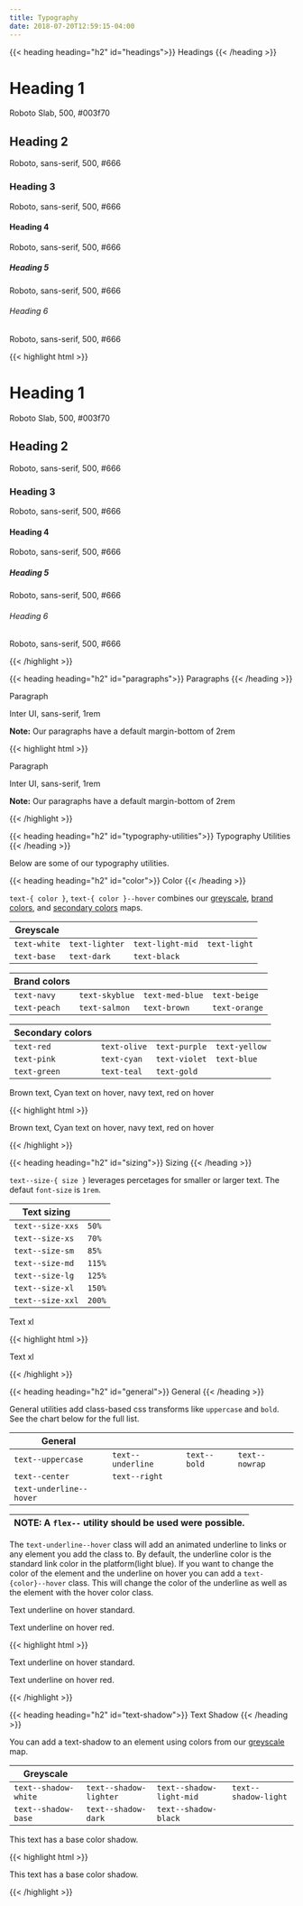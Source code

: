 ```yaml
---
title: Typography
date: 2018-07-20T12:59:15-04:00
---
```

{{< heading heading="h2" id="headings">}}
Headings
{{< /heading >}}

<div class="pui-card block-container mb-3 flex--align-center">
  <div class="block block-6">
    <h1>Heading 1</h1>
  </div>
  <div class="block block-6">
    <p class="mb-0">Roboto Slab, 500, #003f70</p>
  </div>
</div>
<div class="pui-card block-container mb-3 flex--align-center">
  <div class="block block-6">
    <h2>Heading 2</h2>
  </div>
  <div class="block block-6">
    <p class="mb-0">Roboto, sans-serif, 500, #666</p>
  </div>
</div>
<div class="pui-card block-container mb-3 flex--align-center">
  <div class="block block-6">
    <h3>Heading 3</h3>
  </div>
  <div class="block block-6">
    <p class="mb-0">Roboto, sans-serif, 500, #666</p>
  </div>
</div>
<div class="pui-card block-container mb-3 flex--align-center">
  <div class="block block-6">
    <h4>Heading 4</h4>
  </div>
  <div class="block block-6">
    <p class="mb-0">Roboto, sans-serif, 500, #666</p>
  </div>
</div>
<div class="pui-card block-container mb-3 flex--align-center">
  <div class="block block-6">
    <h5>Heading 5</h5>
  </div>
  <div class="block block-6">
    <p class="mb-0">Roboto, sans-serif, 500, #666</p>
  </div>
</div>
<div class="pui-card block-container mb-3 flex--align-center">
  <div class="block block-6">
    <h6>Heading 6</h6>
  </div>
  <div class="block block-6">
    <p class="mb-0">Roboto, sans-serif, 500, #666</p>
  </div>
</div>

<div class="mt-3 mb-4">
{{< highlight html >}}
<div class="pui-card block-container mb-3 flex--align-center">
  <div class="block block-6">
    <h1>Heading 1</h1>
  </div>
  <div class="block block-6">
    <p class="mb-0">Roboto Slab, 500, #003f70</p>
  </div>
</div>
<div class="pui-card block-container mb-3 flex--align-center">
  <div class="block block-6">
    <h2>Heading 2</h2>
  </div>
  <div class="block block-6">
    <p class="mb-0">Roboto, sans-serif, 500, #666</p>
  </div>
</div>
<div class="pui-card block-container mb-3 flex--align-center">
  <div class="block block-6">
    <h3>Heading 3</h3>
  </div>
  <div class="block block-6">
    <p class="mb-0">Roboto, sans-serif, 500, #666</p>
  </div>
</div>
<div class="pui-card block-container mb-3 flex--align-center">
  <div class="block block-6">
    <h4>Heading 4</h4>
  </div>
  <div class="block block-6">
    <p class="mb-0">Roboto, sans-serif, 500, #666</p>
  </div>
</div>
<div class="pui-card block-container mb-3 flex--align-center">
  <div class="block block-6">
    <h5>Heading 5</h5>
  </div>
  <div class="block block-6">
    <p class="mb-0">Roboto, sans-serif, 500, #666</p>
  </div>
</div>
<div class="pui-card block-container mb-3 flex--align-center">
  <div class="block block-6">
    <h6>Heading 6</h6>
  </div>
  <div class="block block-6">
    <p class="mb-0">Roboto, sans-serif, 500, #666</p>
  </div>
</div>
{{< /highlight >}}
</div>

{{< heading heading="h2" id="paragraphs">}}
Paragraphs
{{< /heading >}}

<div class="pui-card block-container mb-3 flex--align-center">
  <div class="block block-6">
    <p>Paragraph</p>
  </div>
  <div class="block block-6">
    <p class="mb-0">Inter UI, sans-serif, 1rem</p>
    <p class="mb-0"><strong>Note:</strong> Our paragraphs have a default margin-bottom of 2rem</p>
  </div>
</div>

<div class="mt-3 mb-4">
{{< highlight html >}}
<div class="pui-card block-container mb-3 flex--align-center">
  <div class="block block-6">
    <p>Paragraph</p>
  </div>
  <div class="block block-6">
    <p class="mb-0">Inter UI, sans-serif, 1rem</p>
    <p class="mb-0"><strong>Note:</strong> Our paragraphs have a default margin-bottom of 2rem</p>
  </div>
</div>
{{< /highlight >}}
</div>


{{< heading heading="h2" id="typography-utilities">}}
Typography Utilities
{{< /heading >}}

Below are some of our typography utilities.


{{< heading heading="h2" id="color">}}
Color
{{< /heading >}}

`text-{ color }`, `text-{ color }--hover` combines our [greyscale](/section-color.html#kssref-color-greyscale), [brand colors](/section-color.html#kssref-color-brandcolors), and [secondary colors](/section-color.html#kssref-color-secondarycolors) maps.

| Greyscale         |                    |                     |                      |
| ----------------- | ------------------ | ------------------- | -------------------- |
| `text-white`      | `text-lighter`     | `text-light-mid`    | `text-light`         |
| `text-base`       | `text-dark`        | `text-black`        |                      |

| Brand colors      |                    |                     |                      |
| ----------------- | ------------------ | ------------------- | -------------------- |
| `text-navy`       | `text-skyblue`     | `text-med-blue`     | `text-beige`         |
| `text-peach`      | `text-salmon`      | `text-brown`        | `text-orange`        |

| Secondary colors  |                    |                     |                      |
| ----------------- | ------------------ | ------------------- | -------------------- |
| `text-red`        | `text-olive`       | `text-purple`       | `text-yellow`        |
| `text-pink`       | `text-cyan`        | `text-violet`       | `text-blue`          |
| `text-green`      | `text-teal`        | `text-gold`         |                      |


<div class="pui-card block-container mb-3 flex--align-center">
  <div class="block block-6">
    <p>
      <span class="text-brown">Brown text</span>,
      <span class="text-cyan--hover">Cyan text on hover</span>,
      <span class="text-navy text-red--hover">navy text, red on hover</span>
    </p>
  </div>
</div>

<div class="mt-3 mb-4">
{{< highlight html >}}
<div class="pui-card block-container mb-3 flex--align-center">
  <div class="block block-6">
    <p>
      <span class="text-brown">Brown text</span>,
      <span class="text-cyan--hover">Cyan text on hover</span>,
      <span class="text-navy text-red--hover">navy text, red on hover</span>
    </p>
  </div>
</div>
{{< /highlight >}}
</div>
 

{{< heading heading="h2" id="sizing">}}
Sizing
{{< /heading >}}

`text--size-{ size }` leverages percetages for smaller or larger text. The defaut `font-size` is `1rem`.

| Text sizing       |         |
| ----------------- | ------- |
| `text--size-xxs`  | `50%`   |
| `text--size-xs`   | `70%`   |
| `text--size-sm`   | `85%`   |
| `text--size-md`   | `115%`  |
| `text--size-lg`   | `125%`  |
| `text--size-xl`   | `150%`  |
| `text--size-xxl`  | `200%`  |

 
<div class="pui-card block-container mb-3 flex--align-center">
  <div class="block">
    <p class="text--size-xl">Text xl</p>
  </div>
</div>

<div class="mt-3 mb-4">
{{< highlight html >}}
<div class="pui-card block-container mb-3 flex--align-center">
  <div class="block">
    <p class="text--size-xl">Text xl</p>
  </div>
</div>
{{< /highlight >}}
</div>

 

{{< heading heading="h2" id="general">}}
General
{{< /heading >}}

General utilities add class-based css transforms like `uppercase` and `bold`. See the chart below for the full list.

| General           |                    |                     |                      |
| ----------------- | ------------------ | ------------------- | -------------------- |
| `text--uppercase` | `text--underline`  | `text--bold`         | `text--nowrap` <i class="pi-warning text-orange"></i>      |
| `text--center` <i class="pi-warning text-orange"></i>   | `text--right` <i class="pi-warning text-orange"></i>                    |                     |                      |
| `text-underline--hover` |   |         |      |

| <i class="pi-warning text-orange"></i> NOTE: A `flex--` utility should be used were possible. |
| ----- |

 The `text-underline--hover` class will add an animated underline to links or any element you add the class to. By default, the underline color is the
 standard link color in the platform(light blue). If you want to change the color of the element and the underline on hover you can add a `text-{color}--hover`
 class. This will change the color of the underline as well as the element with the hover color class.

 
<div class="pui-card block-container mb-3 flex--align-center">
  <div class="block">
    <p>Text underline on hover <a class="text-underline--hover">standard</a>.</p>
    <p>Text underline on hover <a class="text-underline--hover text-red--hover">red</a>.</p>
  </div>
</div>

<div class="mt-3 mb-4">
{{< highlight html >}}
<div class="pui-card block-container mb-3 flex--align-center">
  <div class="block">
    <p>Text underline on hover <a class="text-underline--hover">standard</a>.</p>
    <p>Text underline on hover <a class="text-underline--hover text-red--hover">red</a>.</p>
  </div>
</div>
{{< /highlight >}}
</div>

 


{{< heading heading="h2" id="text-shadow">}}
Text Shadow
{{< /heading >}}

You can add a text-shadow to an element using colors from our [greyscale](/section-color.html#kssref-color-greyscale) map.

| Greyscale                 |                            |                             |                              |
| ------------------------- | -------------------------- | --------------------------- | ---------------------------- |
| `text--shadow-white`      | `text--shadow-lighter`     | `text--shadow-light-mid`    | `text--shadow-light`         |
| `text--shadow-base`       | `text--shadow-dark`        | `text--shadow-black`        |                              |


<p class="text--shadow-base">This text has a base color shadow.</p>

<div class="mt-3 mb-4">
{{< highlight html >}}
 <p class="text--shadow-base">This text has a base color shadow.</p>
{{< /highlight >}}
</div>
 